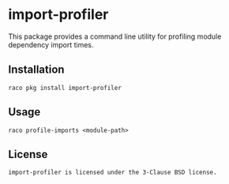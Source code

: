 # import-profiler

This package provides a command line utility for profiling module
dependency import times.

## Installation

    raco pkg install import-profiler

## Usage

    raco profile-imports <module-path>

## License

    import-profiler is licensed under the 3-Clause BSD license.
